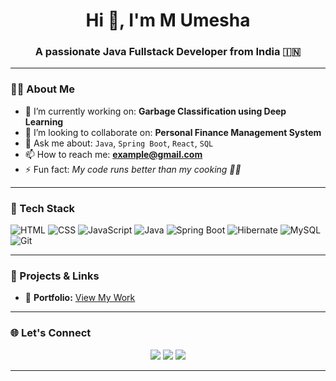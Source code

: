 <!-- Profile Header Image -->

<h1 align="center">Hi 👋, I'm M Umesha</h1>
<h3 align="center">A passionate Java Fullstack Developer from India 🇮🇳</h3>

---

### 🧑‍💻 About Me

- 🌱 I’m currently working on: **Garbage Classification using Deep Learning**
- 👯 I’m looking to collaborate on: **Personal Finance Management System**
- 💬 Ask me about: `Java`, `Spring Boot`, `React`,  `SQL`
- 📫 How to reach me: **example@gmail.com**
- ⚡ Fun fact: *My code runs better than my cooking 🧑‍🍳*

---

### 💼 Tech Stack

![HTML](https://img.shields.io/badge/-HTML5-E34F26?style=for-the-badge&logo=html5&logoColor=white)
![CSS](https://img.shields.io/badge/-CSS3-1572B6?style=for-the-badge&logo=css3)
![JavaScript](https://img.shields.io/badge/-JavaScript-F7DF1E?style=for-the-badge&logo=javascript&logoColor=black)
![Java](https://img.shields.io/badge/-Java-007396?style=for-the-badge&logo=java&logoColor=white)
![Spring Boot](https://img.shields.io/badge/-SpringBoot-6DB33F?style=for-the-badge&logo=spring-boot)
![Hibernate](https://img.shields.io/badge/-Hibernate-59666C?style=for-the-badge&logo=hibernate)
![MySQL](https://img.shields.io/badge/-MySQL-4479A1?style=for-the-badge&logo=mysql&logoColor=white)
![Git](https://img.shields.io/badge/-Git-F05032?style=for-the-badge&logo=git&logoColor=white)

---

### 📂 Projects & Links

- 🔗 **Portfolio:** [View My Work](https://ummi.onrender.com/)


---



### 🌐 Let's Connect

<p align="center">
  <a href="umeshaummi75@gmai.com"><img src="https://img.shields.io/badge/-Gmail-D14836?style=for-the-badge&logo=gmail&logoColor=white"/></a>
  <a href="https://linkedin.com/in/ummi534"><img src="https://img.shields.io/badge/-LinkedIn-0077B5?style=for-the-badge&logo=linkedin&logoColor=white"/></a>
  <a href="https://ummi.onrender.com"><img src="https://img.shields.io/badge/-Portfolio-000000?style=for-the-badge&logo=github&logoColor=white"/></a>
</p>

---

